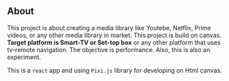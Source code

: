 ## About

This project is about creating a media library like Youtebe, Netflix, Prime videos, or any other media library in market. This project is build on canvas. **Target platform is Smart-TV or Set-top box** or any other platform that uses tv-remote navigation. The objective is performance. Also, this is also an experiment.

This is a `react` app and using `Pixi.js` library for developing on Html canvas.
